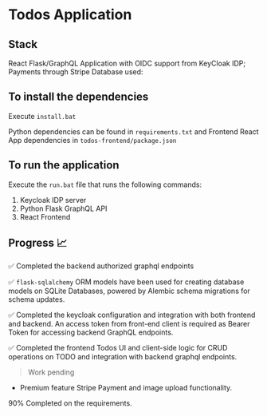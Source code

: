 # Todos Application

## Stack
React Flask/GraphQL Application with OIDC support from KeyCloak IDP; Payments through Stripe
Database used: 

## To install the dependencies

Execute `install.bat`

Python dependencies can be found in `requirements.txt` and Frontend React App dependencies in `todos-frontend/package.json`

## To run the application

Execute the `run.bat` file that runs the following commands:

1) Keycloak IDP server
2) Python Flask GraphQL API
3) React Frontend

## Progress 📈

✅ Completed the backend authorized graphql endpoints

✅ `flask-sqlalchemy` ORM models have been used for creating database models on SQLite Databases, powered by Alembic schema migrations for schema updates.

✅ Completed the keycloak configuration and integration with both frontend and backend. An access token from front-end client is required as Bearer Token for accessing backend GraphQL endpoints.

✅ Completed the frontend Todos UI and client-side logic for CRUD operations on TODO and integration with backend graphql endpoints.

> Work pending

* Premium feature Stripe Payment and image upload functionality.

90% Completed on the requirements.
